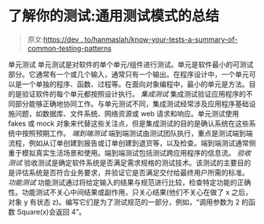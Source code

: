 # 了解你的测试:通用测试模式的总结

> 原文:[https://dev . to/hanmaslah/know-your-tests-a-summary-of-common-testing-patterns](https://dev.to/hanmaslah/know-your-tests-a-summary-of-common-testing-patterns)

单元测试
单元测试是对软件的单个单元/组件进行测试。单元是软件最小的可测试部分。它通常有一个或几个输入，通常只有一个输出。在程序设计中，一个单元可以是一个单独的程序、函数、过程等。在面向对象编程中，最小的单元是方法。目的是验证软件的每个单元都按照设计执行。
*集成测试*
集成测试验证应用程序的不同部分能够正确地协同工作。与单元测试不同，集成测试经常涉及应用程序基础设施问题，如数据库、文件系统、网络资源或 web 请求和响应。单元测试使用 fakes 或 mock 对象来代替这些关注点，但是集成测试的目的是确认系统在这些系统中按照预期工作。
*端到端测试*
端到端测试由测试团队执行，重点是测试端到端流程，例如从订单创建到报告或订单创建到退货等，以及检查。端到端测试通常侧重于模拟真实生活场景和使用。端到端测试包括测试跨应用程序的信息流。
*验收测试*
验收测试是确定软件系统是否满足需求规格的测试技术。该测试的主要目的是评估系统是否符合业务要求，并验证它是否满足交付给最终用户所需的标准。
*功能测试*
功能测试通过将给定输入的结果与规范进行比较，检查特定功能的正确性。功能测试不关心中间结果或副作用，只关心结果(他们不关心在做了 x 之后，对象 y 有状态 z)。编写它们是为了测试规范的一部分，例如，“调用参数为 2 的函数 Square(x)会返回 4”。